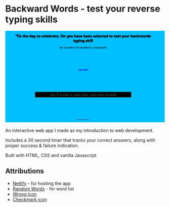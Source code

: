 # Backward Words - test your reverse typing skills

![Sample Image](images/sample.png)

An interactive web app I made as my introduction to web development. 

Includes a 30 second timer that tracks your correct answers, along with proper success & failure indication. 

Built with HTML, CSS and vanilla Javascript

## Attributions
* [Netlify](https://www.netlify.com/) - for hosting the app
* [Random Words](https://www.npmjs.com/package/random-words) - for word list 
* [Wrong icon](https://iconscout.com/icon/wrong-1478329) 
* [Checkmark icon](https://iconscout.com/icon/right-1478289) 







